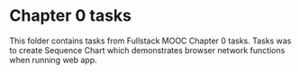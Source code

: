 # Chapter 0 tasks

This folder contains tasks from Fullstack MOOC Chapter 0 tasks. Tasks was to create Sequence Chart which demonstrates browser network functions when running web app.
